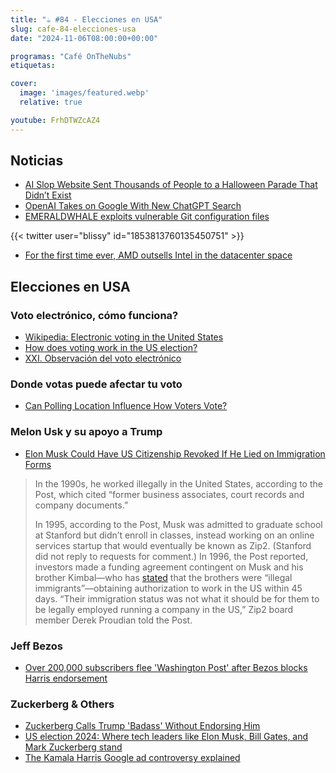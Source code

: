 ```yaml
---
title: "☕️ #84 - Elecciones en USA"
slug: cafe-84-elecciones-usa
date: "2024-11-06T08:00:00+00:00"

programas: "Café OnTheNubs"
etiquetas:

cover:
  image: 'images/featured.webp'
  relative: true

youtube: FrhDTWZcAZ4
---
```


## Noticias

- [AI Slop Website Sent Thousands of People to a Halloween Parade That Didn’t Exist](https://gizmodo.com/ai-slop-website-sent-thousands-of-people-to-a-halloween-parade-that-didnt-exist-2000519496)
- [OpenAI Takes on Google With New ChatGPT Search](https://gizmodo.com/openai-takes-on-google-with-new-chatgpt-search-2000519078)
- [EMERALDWHALE exploits vulnerable Git configuration files](https://www.developer-tech.com/news/emeraldwhale-exploits-vulnerable-git-configuration-files/)

{{< twitter user="blissy" id="1853813760135450751" >}}

- [For the first time ever, AMD outsells Intel in the datacenter space](https://www.tomshardware.com/pc-components/cpus/for-the-first-time-ever-amd-outsells-intel-in-the-datacenter-space)

## Elecciones en USA

### Voto electrónico, cómo funciona?

- [Wikipedia: Electronic voting in the United States](https://en.wikipedia.org/wiki/Electronic_voting_in_the_United_States)
- [How does voting work in the US election?](https://www.aljazeera.com/news/2024/11/4/how-does-voting-work-in-the-us-election)
- [XXI. Observación del voto electrónico](https://www.exteriores.gob.es/es/PoliticaExterior/Documents/la%20observaci%C3%B3n%20del%20voto%20electr%C3%B3nico.pdf)

### Donde votas puede afectar tu voto

- [Can Polling Location Influence How Voters Vote?](https://www.gsb.stanford.edu/insights/can-polling-location-influence-how-voters-vote)

### Melon Usk y su apoyo a Trump

- [Elon Musk Could Have US Citizenship Revoked If He Lied on Immigration Forms](https://www.wired.com/story/elon-musk-citizenship-revoked-denaturalized/)

> In the 1990s, he worked illegally in the United States, according to the Post, which cited “former business associates, court records and company documents.”
>
> In 1995, according to the Post, Musk was admitted to graduate school at Stanford but didn’t enroll in classes, instead working on an online services startup that would eventually be known as Zip2. (Stanford did not reply to requests for comment.) In 1996, the Post reported, investors made a funding agreement contingent on Musk and his brother Kimbal—who has [stated](https://www.lexisnexis.com/community/insights/legal/immigration/b/outsidenews/posts/did-elon-musk-violate-u-s-immigration-laws?srsltid=AfmBOopn3rtWoTvQwnIqL1Lasykyq_gtqjhhDFvCTZVGpKO1ljghTd1l) that the brothers were “illegal immigrants”—obtaining authorization to work in the US within 45 days. “Their immigration status was not what it should be for them to be legally employed running a company in the US,” Zip2 board member Derek Proudian told the Post.

### Jeff Bezos

- [Over 200,000 subscribers flee 'Washington Post' after Bezos blocks Harris endorsement](https://www.npr.org/2024/10/28/nx-s1-5168416/washington-post-bezos-endorsement-president-cancellations-resignations)

### Zuckerberg & Others

- [Zuckerberg Calls Trump 'Badass' Without Endorsing Him](https://www.youtube.com/watch?v=bE7SyQWf4_U)
- [US election 2024: Where tech leaders like Elon Musk, Bill Gates, and Mark Zuckerberg stand](https://indianexpress.com/article/technology/tech-news-technology/tech-industry-leaders-support-2024-us-presidential-elections-9654307/)
- [The Kamala Harris Google ad controversy explained](https://www.fastcompany.com/91173357/kamala-harris-ad-controversy-explained)
